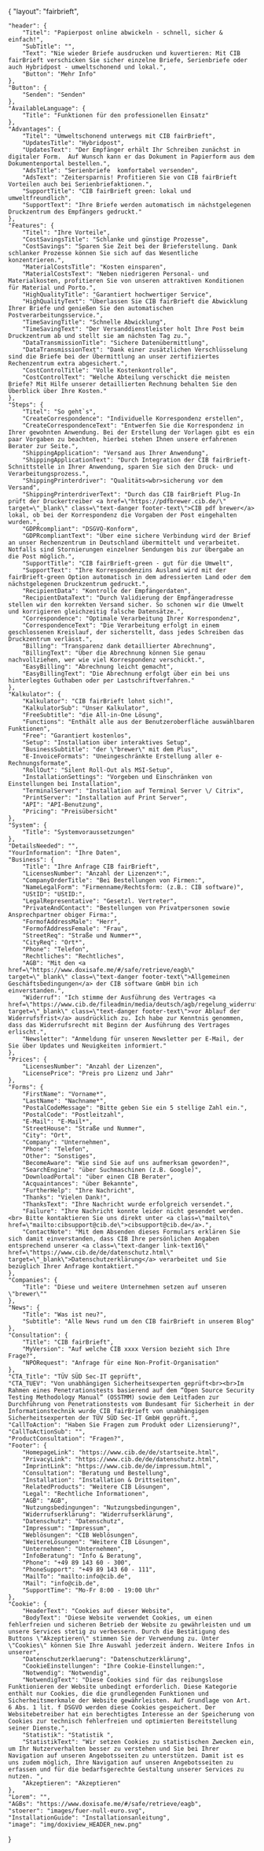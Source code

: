 {
	"layout": "fairbrieft",
	
	"header": {
		"Titel": "Papierpost online abwickeln - schnell, sicher & einfach!",
		"SubTitle": "",
		"Text": "Nie wieder Briefe ausdrucken und kuvertieren: Mit CIB fairBrieft verschicken Sie sicher einzelne Briefe, Serienbriefe oder auch Hybridpost - umweltschonend und lokal.",
		"Button": "Mehr Info"
	},
	"Button": {
		"Senden": "Senden"
	},
	"AvailableLanguage": {
		"Title": "Funktionen für den professionellen Einsatz"
	},
	"Advantages": {
		"Titel": "Umweltschonend unterwegs mit CIB fairBrieft",
		"UpdatesTitle": "Hybridpost",
		"UpdatesText": "Der Empfänger erhält Ihr Schreiben zunächst in digitaler Form.  Auf Wunsch kann er das Dokument in Papierform aus dem Dokumentenportal bestellen.",
		"AdsTitle": "Serienbriefe  komfortabel versenden",
		"AdsText": "Zeitersparnis! Profitieren Sie von CIB fairBrieft Vorteilen auch bei Serienbriefaktionen.",
		"SupportTitle": "CIB fairBrieft green: lokal und umweltfreundlich",
		"SupportText": "Ihre Briefe werden automatisch im nächstgelegenen Druckzentrum des Empfängers gedruckt."
	},
	"Features": {
		"Titel": "Ihre Vorteile",
		"CostSavingsTitle": "Schlanke und günstige Prozesse",
		"CostSavings": "Sparen Sie Zeit bei der Brieferstellung. Dank schlanker Prozesse können Sie sich auf das Wesentliche konzentrieren.",
		"MaterialCostsTitle": "Kosten einsparen",
		"MaterialCostsText": "Neben niedrigeren Personal- und Materialkosten, profitieren Sie von unseren attraktiven Konditionen für Material und Porto.",
		"HighQualityTitle": "Garantiert hochwertiger Service",
		"HighQualityText": "Überlassen Sie CIB fairBrieft die Abwicklung Ihrer Briefe und genießen Sie den automatischen Postverarbeitungsservice.",
		"TimeSavingTitle": "Schnelle Abwicklung",
		"TimeSavingText": "Der Versanddienstleister holt Ihre Post beim Druckzentrum ab und stellt sie am nächsten Tag zu.",
		"DataTransmissionTitle": "Sichere Datenübermittlung",
		"DataTransmissionText": "Dank einer zusätzlichen Verschlüsselung sind die Briefe bei der Übermittlung an unser zertifiziertes Rechenzentrum extra abgesichert.",
		"CostControlTitle": "Volle Kostenkontrolle",
		"CostControlText": "Welche Abteilung verschickt die meisten Briefe? Mit Hilfe unserer detaillierten Rechnung behalten Sie den Überblick über Ihre Kosten."
	},
	"Steps": {
		"Titel": "So geht`s",
		"CreateCorrespondence": "Individuelle Korrespondenz erstellen",
		"CreateCorrespondenceText": "Entwerfen Sie die Korrespondenz in Ihrer gewohnten Anwendung. Bei der Erstellung der Vorlagen gibt es ein paar Vorgaben zu beachten, hierbei stehen Ihnen unsere erfahrenen Berater zur Seite.",
		"ShippingApplication": "Versand aus Ihrer Anwendung",
		"ShippingApplicationText": "Durch Integration der CIB fairBrieft-Schnittstelle in Ihrer Anwendung, sparen Sie sich den Druck- und Verarbeitungsprozess.",
		"ShippingPrinterdriver": "Qualitäts<wbr>sicherung vor dem Versand",
		"ShippingPrinterdriverText": "Durch das CIB fairBrieft Plug-In prüft der Druckertreiber <a href=\"https://pdfbrewer.cib.de/\" target=\"_blank\" class=\"text-danger footer-text\">CIB pdf brewer</a> lokal, ob bei der Korrespondenz die Vorgaben der Post eingehalten wurden.",
		"GDPRcompliant": "DSGVO-Konform",
		"GDPRcompliantText": "Über eine sichere Verbindung wird der Brief an unser Rechenzentrum in Deutschland übermittelt und verarbeitet. Notfalls sind Stornierungen einzelner Sendungen bis zur Übergabe an die Post möglich.",
		"SupportTitle": "CIB fairBrieft-green - gut für die Umwelt",
		"SupportText": "Ihre Korrespondenzins Ausland wird mit der fairBrieft-green Option automatisch in dem adressierten Land oder dem nächstgelegenen Druckzentrum gedruckt.",
		"RecipientData": "Kontrolle der Empfängerdaten",
		"RecipientDataText": "Durch Validierung der Empfängeradresse stellen wir den korrekten Versand sicher. So schonen wir die Umwelt und korrigieren gleichzeitig falsche Datensätze.",
		"Correspondence": "Optimale Verarbeitung Ihrer Korrespondenz",
		"CorrespondenceText": "Die Verarbeitung erfolgt in einem geschlossenen Kreislauf, der sicherstellt, dass jedes Schreiben das Druckzentrum verlässt.",
		"Billing": "Transparenz dank detaillierter Abrechnung",
		"BillingText": "Über die Abrechnung können Sie genau nachvollziehen, wer wie viel Korrespondenz verschickt.",
		"EasyBilling": "Abrechnung leicht gemacht",
		"EasyBillingText": "Die Abrechnung erfolgt über ein bei uns hinterlegtes Guthaben oder per Lastschriftverfahren."
	},
	"Kalkulator": {
		"Kalkulator": "CIB fairBrieft lohnt sich!",
		"KalkulatorSub": "Unser Kalkulator",
		"FreeSubtitle": "die All-in-One Lösung",
		"Functions": "Enthält alle aus der Benutzeroberfläche auswählbaren Funktionen",
		"Free": "Garantiert kostenlos",
		"Setup": "Installation über interaktives Setup",
		"BusinessSubtitle": "der \"brewer\" mit dem Plus",
		"E-InvoiceFormats": "Uneingeschränkte Erstellung aller e-Rechnungsformate",
		"RollOut": "Silent Roll-Out als MSI-Setup",
		"InstallationSettings": "Vorgeben und Einschränken von Einstellungen bei Installation",
		"TerminalServer": "Installation auf Terminal Server \/ Citrix",
		"PrintServer": "Installation auf Print Server",
		"API": "API-Benutzung",
		"Pricing": "Preisübersicht"
	},
	"System": {
		"Title": "Systemvoraussetzungen"
	},
	"DetailsNeeded": "",
	"YourInformation": "Ihre Daten",
	"Business": {
		"Title": "Ihre Anfrage CIB fairBrieft",
		"LicensesNumber": "Anzahl der Lizenzen*:",
		"CompanyOrderTitle": "Bei Bestellungen von Firmen:",
		"NameLegalForm": "Firmenname/Rechtsform: (z.B.: CIB software)",
		"UStID": "UStID:",
		"LegalRepresentative": "Gesetzl. Vertreter",
		"PrivateAndContact": "Bestellungen von Privatpersonen sowie Ansprechpartner obiger Firma:",
		"FormofAddressMale": "Herr",
		"FormofAddressFemale": "Frau",
		"StreetReq": "Straße und Nummer*",
		"CityReq": "Ort*",
		"Phone": "Telefon",
		"Rechtliches": "Rechtliches",
		"AGB": "Mit den <a href=\"https://www.doxisafe.me/#/safe/retrieve/eagb\" target=\"_blank\" class=\"text-danger footer-text\">Allgemeinen Geschäftsbedingungen</a> der CIB software GmbH bin ich einverstanden.",
		"Widerruf": "Ich stimme der Ausführung des Vertrages <a href=\"https://www.cib.de/fileadmin/media/deutsch/agb/regelung_widerrufsrecht.pdf\" target=\"_blank\" class=\"text-danger footer-text\">vor Ablauf der Widerrufsfrist</a> ausdrücklich zu. Ich habe zur Kenntnis genommen, dass das Widerrufsrecht mit Beginn der Ausführung des Vertrages erlischt.",
		"Newsletter": "Anmeldung für unseren Newsletter per E-Mail, der Sie über Updates und Neuigkeiten informiert."
	},
	"Prices": {
		"LicensesNumber": "Anzahl der Lizenzen",
		"LicensePrice": "Preis pro Lizenz und Jahr"
	},
	"Forms": {
		"FirstName": "Vorname*",
		"LastName": "Nachname*",
		"PostalCodeMessage": "Bitte geben Sie ein 5 stellige Zahl ein.",
		"PostalCode": "Postleitzahl",
		"E-Mail": "E-Mail*",
		"StreetHouse": "Straße und Nummer",
		"City": "Ort",
		"Company": "Unternehmen",
		"Phone": "Telefon",
		"Other": "Sonstiges",
		"BecomeAware": "Wie sind Sie auf uns aufmerksam geworden?",
		"SearchEngine": "über Suchmaschinen (z.B. Google)",
		"DownloadPortal": "über einen CIB Berater",
		"Acquaintances": "über Bekannte",
		"FurtherHelp": "Ihre Nachricht",
		"Thanks": "Vielen Dank!",
		"ThanksText": "Ihre Nachricht wurde erfolgreich versendet.",
		"Failure": "Ihre Nachricht konnte leider nicht gesendet werden. <br> Bitte kontaktieren Sie uns direkt unter <a class=\"mailto\" href=\"mailto:cibsupport@cib.de\">cibsupport@cib.de</a>.",
		"ContactNote": "Mit dem Absenden dieses Formulars erklären Sie sich damit einverstanden, dass CIB Ihre persönlichen Angaben entsprechend unserer <a class=\"text-danger link-text16\" href=\"https://www.cib.de/de/datenschutz.html\" target=\"_blank\">Datenschutzerklärung</a> verarbeitet und Sie bezüglich Ihrer Anfrage kontaktiert."
	},
	"Companies": {
		"Title": "Diese und weitere Unternehmen setzen auf unseren \"brewer\""
	},
	"News": {
		"Title": "Was ist neu?",
		"Subtitle": "Alle News rund um den CIB fairBrieft in unserem Blog"
	},
	"Consultation": {
		"Title": "CIB fairBrieft",
		"MyVersion": "Auf welche CIB xxxx Version bezieht sich Ihre Frage?",
		"NPORequest": "Anfrage für eine Non-Profit-Organisation"
	},
	"CTA_Title": "TÜV SÜD Sec-IT geprüft",
	"CTA_TUEV": "Von unabhängigen Sicherheitsexperten geprüft<br><br>Im Rahmen eines Penetrationstests basierend auf dem “Open Source Security Testing Methodology Manual“ (OSSTMM) sowie dem Leitfaden zur Durchführung von Penetrationstests vom Bundesamt für Sicherheit in der Informationstechnik wurde CIB fairBrieft von unabhängigen Sicherheitsexperten der TÜV SÜD Sec-IT GmbH geprüft.",
	"CallToAction": "Haben Sie Fragen zum Produkt oder Lizensierung?",
	"CallToActionSub": "",
	"ProductConsultation": "Fragen?",
	"Footer": {
		"HomepageLink": "https://www.cib.de/de/startseite.html",
		"PrivacyLink": "https://www.cib.de/de/datenschutz.html",
		"ImprintLink": "https://www.cib.de/de/impressum.html",
		"Consultation": "Beratung und Bestellung",
		"Installation": "Installation & Drittseiten",
		"RelatedProducts": "Weitere CIB Lösungen",
		"Legal": "Rechtliche Informationen",
		"AGB": "AGB",
		"Nutzungsbedingungen": "Nutzungsbedingungen",
		"Widerrufserklärung": "Widerrufserklärung",
		"Datenschutz": "Datenschutz",
		"Impressum": "Impressum",
        "Weblösungen": "CIB Weblösungen",
        "WeitereLösungen": "Weitere CIB Lösungen",
        "Unternehmen": "Unternehmen",
		"InfoBeratung": "Info & Beratung",
		"Phone": "+49 89 143 60 - 300",
		"PhoneSupport": "+49 89 143 60 - 111",
		"MailTo": "mailto:info@cib.de",
		"Mail": "info@cib.de",
		"SupportTime": "Mo-Fr 8:00 - 19:00 Uhr"
	},
	"Cookie": {
        "HeaderText": "Cookies auf dieser Website",
        "BodyText": "Diese Website verwendet Cookies, um einen fehlerfreien und sicheren Betrieb der Website zu gewährleisten und um unsere Services stetig zu verbessern. Durch die Bestätigung des Buttons \"Akzeptieren\" stimmen Sie der Verwendung zu. Unter \"Cookies\" können Sie Ihre Auswahl jederzeit ändern. Weitere Infos in unserer",
        "Datenschutzerklaerung": "Datenschutzerklärung",
        "CookieEinstellungen": "Ihre Cookie-Einstellungen:",
        "Notwendig": "Notwendig",
        "NotwendigText": "Diese Cookies sind für das reibungslose Funktionieren der Website unbedingt erforderlich. Diese Kategorie enthält nur Cookies, die die grundlegenden Funktionen und Sicherheitsmerkmale der Website gewährleisten. Auf Grundlage von Art. 6 Abs. 1 lit. f DSGVO werden diese Cookies gespeichert. Der Websitebetreiber hat ein berechtigtes Interesse an der Speicherung von Cookies zur technisch fehlerfreien und optimierten Bereitstellung seiner Dienste.",
        "Statistik": "Statistik ",
        "StatistikText": "Wir setzen Cookies zu statistischen Zwecken ein, um Ihr Nutzerverhalten besser zu verstehen und Sie bei Ihrer Navigation auf unseren Angebotsseiten zu unterstützen. Damit ist es uns zudem möglich, Ihre Navigation auf unseren Angebotsseiten zu erfassen und für die bedarfsgerechte Gestaltung unserer Services zu nutzen. ",
        "Akzeptieren": "Akzeptieren"
    },
	"Lorem": "",
	"AGBs": "https://www.doxisafe.me/#/safe/retrieve/eagb",
	"stoerer": "images/fuer-null-euro.svg",
	"InstallationGuide": "Installationsanleitung",
	"image": "img/doxiview_HEADER_new.png"

}
